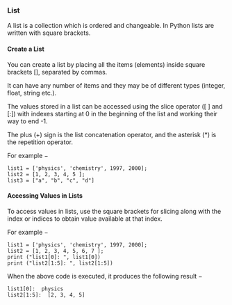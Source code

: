 <h3> List </h3>

<p> A list is a collection which is ordered and changeable. In Python lists are written with square brackets. </p>

<h4> Create a List </h4>

<p> You can create a list by placing all the items (elements) inside square brackets [], separated by commas. </p>

<p> It can have any number of items and they may be of different types (integer, float, string etc.). </p>

<p> The values stored in a list can be accessed using the slice operator ([ ] and [:]) with indexes starting at 0 in the beginning of the list and working their way to end -1. </p>

<p> The plus (+) sign is the list concatenation operator, and the asterisk (*) is the repetition operator. </p>

<p> For example − </p>

<pre class="python"><code class="python">list1 = ['physics', 'chemistry', 1997, 2000];
list2 = [1, 2, 3, 4, 5 ];
list3 = ["a", "b", "c", "d"]
</code></pre>

<h4> Accessing Values in Lists </h4>

<p> To access values in lists, use the square brackets for slicing along with the index or indices to obtain value available at that index. </p>

<p> For example − </p>

<pre class="python"><code class="python">list1 = ['physics', 'chemistry', 1997, 2000];
list2 = [1, 2, 3, 4, 5, 6, 7 ];
print ("list1[0]: ", list1[0])
print ("list2[1:5]: ", list2[1:5])
</code></pre>

<p> When the above code is executed, it produces the following result − </p>

<pre class="python"><code class="python">list1[0]:  physics
list2[1:5]:  [2, 3, 4, 5]
</code></pre>